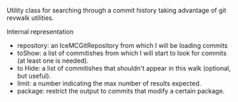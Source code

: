 Utility class for searching through a commit history taking advantage of git revwalk utilities.

Internal representation
- repository: an IceMCGitRepository from which I will be loading commits
- toShow: a list of commitishes from which I will start to look for commits (at least one is needed).
- to Hide: a list of commitishes that shouldn't appear in this walk (optional, but useful).
- limit: a number indicating the max number of results expected.
- package: restrict the output to commits that modify a certain package.